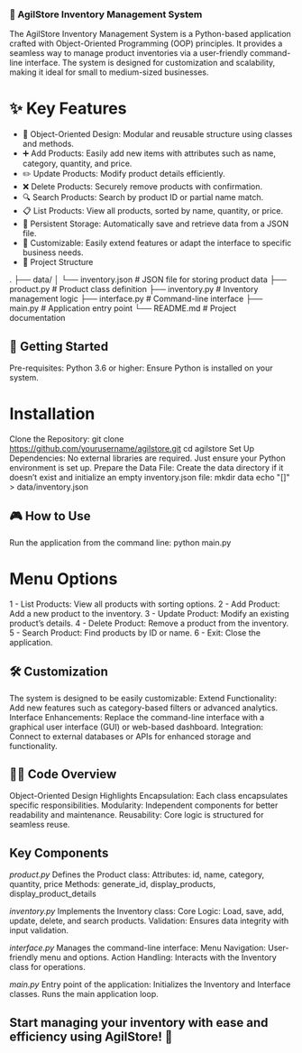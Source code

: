 ### 🌟 AgilStore Inventory Management System

The AgilStore Inventory Management System is a Python-based application crafted with Object-Oriented Programming (OOP) principles. It provides a seamless way to manage product inventories via a user-friendly command-line interface. The system is designed for customization and scalability, making it ideal for small to medium-sized businesses.

# ✨ Key Features

- 🧩 Object-Oriented Design: Modular and reusable structure using classes and methods.
- ➕ Add Products: Easily add new items with attributes such as name, category, quantity, and price.
- ✏️ Update Products: Modify product details efficiently.
- ❌ Delete Products: Securely remove products with confirmation.
- 🔍 Search Products: Search by product ID or partial name match.
- 📋 List Products: View all products, sorted by name, quantity, or price.
- 💾 Persistent Storage: Automatically save and retrieve data from a JSON file.
- 🎨 Customizable: Easily extend features or adapt the interface to specific business needs.
- 📂 Project Structure

.
├── data/
│   └── inventory.json      # JSON file for storing product data
├── product.py              # Product class definition
├── inventory.py            # Inventory management logic
├── interface.py            # Command-line interface
├── main.py                 # Application entry point
└── README.md               # Project documentation

## 🚀 Getting Started

Pre-requisites:
Python 3.6 or higher: Ensure Python is installed on your system.

# Installation
Clone the Repository:
git clone https://github.com/yourusername/agilstore.git
cd agilstore
Set Up Dependencies:
No external libraries are required. Just ensure your Python environment is set up.
Prepare the Data File:
Create the data directory if it doesn’t exist and initialize an empty inventory.json file:
mkdir data
echo "[]" > data/inventory.json

## 🎮 How to Use
Run the application from the command line:
python main.py

# Menu Options
1 - List Products: View all products with sorting options.
2 - Add Product: Add a new product to the inventory.
3 - Update Product: Modify an existing product’s details.
4 - Delete Product: Remove a product from the inventory.
5 - Search Product: Find products by ID or name.
6 - Exit: Close the application.

## 🛠️ Customization
The system is designed to be easily customizable:
Extend Functionality: Add new features such as category-based filters or advanced analytics.
Interface Enhancements: Replace the command-line interface with a graphical user interface (GUI) or web-based dashboard.
Integration: Connect to external databases or APIs for enhanced storage and functionality.

## 🧑‍💻 Code Overview
Object-Oriented Design Highlights
Encapsulation: Each class encapsulates specific responsibilities.
Modularity: Independent components for better readability and maintenance.
Reusability: Core logic is structured for seamless reuse.

## Key Components

*product.py*
Defines the Product class:
Attributes: id, name, category, quantity, price
Methods: generate_id, display_products, display_product_details

*inventory.py*
Implements the Inventory class:
Core Logic: Load, save, add, update, delete, and search products.
Validation: Ensures data integrity with input validation.

*interface.py*
Manages the command-line interface:
Menu Navigation: User-friendly menu and options.
Action Handling: Interacts with the Inventory class for operations.

*main.py*
Entry point of the application:
Initializes the Inventory and Interface classes.
Runs the main application loop.

## Start managing your inventory with ease and efficiency using AgilStore! 🎉